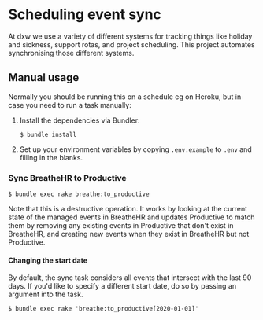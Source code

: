 # Scheduling event sync

At dxw we use a variety of different systems for tracking things like holiday
and sickness, support rotas, and project scheduling. This project automates
synchronising those different systems.

## Manual usage

Normally you should be running this on a schedule eg on Heroku, but in case you
need to run a task manually:

1. Install the dependencies via Bundler:

   ```
   $ bundle install
   ```

2. Set up your environment variables by copying `.env.example` to `.env` and
   filling in the blanks.

### Sync BreatheHR to Productive

```
$ bundle exec rake breathe:to_productive
```

Note that this is a destructive operation. It works by looking at the current
state of the managed events in BreatheHR and updates Productive to match them by
removing any existing events in Productive that don't exist in BreatheHR, and
creating new events when they exist in BreatheHR but not Productive.

#### Changing the start date

By default, the sync task considers all events that intersect with the last 90
days. If you'd like to specify a different start date, do so by passing an
argument into the task.

```
$ bundle exec rake 'breathe:to_productive[2020-01-01]'
```
